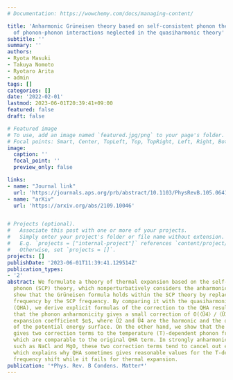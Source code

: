 ```yaml
---
# Documentation: https://wowchemy.com/docs/managing-content/

title: 'Anharmonic Grüneisen theory based on self-consistent phonon theory: Impact
  of phonon-phonon interactions neglected in the quasiharmonic theory'
subtitle: ''
summary: ''
authors:
- Ryota Masuki
- Takuya Nomoto
- Ryotaro Arita
- admin
tags: []
categories: []
date: '2022-02-01'
lastmod: 2023-06-01T20:39:41+09:00
featured: false
draft: false

# Featured image
# To use, add an image named `featured.jpg/png` to your page's folder.
# Focal points: Smart, Center, TopLeft, Top, TopRight, Left, Right, BottomLeft, Bottom, BottomRight.
image:
  caption: ''
  focal_point: ''
  preview_only: false

links:
- name: "Journal link"
  url: 'https://journals.aps.org/prb/abstract/10.1103/PhysRevB.105.064112'
- name: "arXiv"
  url: 'https://arxiv.org/abs/2109.10046'


# Projects (optional).
#   Associate this post with one or more of your projects.
#   Simply enter your project's folder or file name without extension.
#   E.g. `projects = ["internal-project"]` references `content/project/deep-learning/index.md`.
#   Otherwise, set `projects = []`.
projects: []
publishDate: '2023-06-01T11:39:41.129514Z'
publication_types:
- '2'
abstract: We formulate a theory of thermal expansion based on the self-consistent
  phonon (SCP) theory, which nonperturbatively considers the anharmonic effect. We
  show that the Grüneisen formula holds within the SCP theory by replacing the phonon
  frequency by the SCP frequency. By comparing it with the quasiharmonic approximation
  (QHA), we derive explicit formulas of the correction to the QHA result. We show
  that the phonon anharmonicity gives a small correction of O(〈Û4〉/〈Û2〉) to the thermal
  expansion coefficient $α$, where Û2 and Û4 are the harmonic and the quartic terms
  of the potential energy surface. On the other hand, we show that the phonon anharmonicity
  gives two correction terms to the temperature (T)-dependent phonon frequency shift
  which are comparable to the original QHA term. In strongly anharmonic materials
  such as NaCl and MgO, these two correction terms tend to cancel out each other,
  which explains why QHA sometimes gives reasonable values for the T-dependent phonon
  frequency shift while it fails for thermal expansion.
publication: '*Phys. Rev. B Condens. Matter*'
---
```


